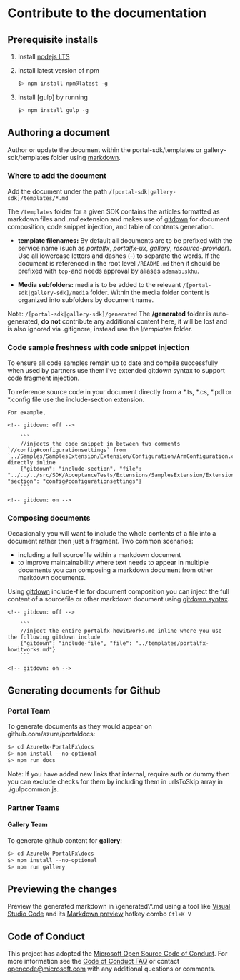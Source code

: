 
# Contribute to the documentation

## Prerequisite installs

1. Install [nodejs LTS ](https://nodejs.org/en/download/)
1. Install latest version of npm
   
   ```ts 
   $> npm install npm@latest -g
   ```
1. Install [gulp] by running 
    ```ts
    $> npm install gulp -g
    ```

## Authoring a document

Author or update the document within the portal-sdk/templates or gallery-sdk/templates folder using [markdown](http://daringfireball.net/projects/markdown/). 

### Where to add the document
    
Add the document under the path `/[portal-sdk|gallery-sdk]/templates/*.md`

The `/templates` folder for a given SDK contains the articles formatted as markdown files and *.md* extension and makes use of [gitdown](https://www.npmjs.com/package/gitdown) for document composition, code snippet injection, and table of contents generation.

* **template filenames:** By default all documents are to be prefixed with the service name (such as *portalfx*, *portalfx-ux*, *gallery*, *resource-provider*). Use all lowercase letters and dashes (-) to separate the words. If the document is referenced in the root level `/README.md` then it should be prefixed with `top-`and needs approval by aliases `adamab;skhu`.

* **Media subfolders:** media is to be added to the relevant `/[portal-sdk|gallery-sdk]/media` folder. Within the media folder content is organized into subfolders by document name.

Note: `/[portal-sdk|gallery-sdk]/generated` The  **/generated** folder is auto-generated, **do not** contribute any additional content here, it will be lost and is also ignored via .gitignore, instead use the *\templates* folder.

### Code sample freshness with code snippet injection

To ensure all code samples remain up to date and compile successfully when used by partners use them i've extended gitdown syntax to support code fragment injection.

To reference source code in your document directly from a *.ts, *.cs, *.pdl or *.config file use the include-section extension.

    For example,
    
    <!-- gitdown: off -->
    
        ```
        //injects the code snippet in between two comments `//config#configurationsettings` from `../Samples/SamplesExtension/Extension/Configuration/ArmConfiguration.cs` directly inline
        {"gitdown": "include-section", "file": "../../../src/SDK/AcceptanceTests/Extensions/SamplesExtension/Extension/Configuration/ArmConfiguration.cs", "section": "config#configurationsettings"}
        ```
        
    <!-- gitdown: on -->


### Composing documents

Occasionally you will want to include the whole contents of a file into a document rather then just a fragment. Two common scenarios:
- including a full sourcefile within a markdown document
- to improve maintainability where text needs to appear in multiple documents you can composing a markdown document from other markdown documents.

Using [gitdown](https://www.npmjs.com/package/gitdown) include-file for document composition you can inject the full content of a sourcefile or other markdown document using [gitdown syntax](https://github.com/gajus/gitdown). 
    
    <!-- gitdown: off -->
    
        ```
        //inject the entire portalfx-howitworks.md inline where you use the following gitdown include
        {"gitdown": "include-file", "file": "../templates/portalfx-howitworks.md"}
        ```
        
    <!-- gitdown: on -->


## Generating documents for Github 

### Portal Team

To generate documents as they would appear on github.com/azure/portaldocs:

```ts
$> cd AzureUx-PortalFx\docs
$> npm install --no-optional
$> npm run docs
```

Note: If you have added new links that internal, require auth or dummy then you can exclude checks for them by including them in urlsToSkip array in ./gulpcommon.js.

### Partner Teams

#### Gallery Team

To generate github content for **gallery**:

```ts
$> cd AzureUx-PortalFx\docs
$> npm install --no-optional
$> npm run gallery
```

## Previewing the changes

Preview the generated markdown in \\generated\\*.md using a tool like [Visual Studio Code](https://code.visualstudio.com/) and its [Markdown preview](https://code.visualstudio.com/Docs/languages/markdown#_markdown-preview) hotkey combo `Ctl+K V`

## Code of Conduct
This project has adopted the [Microsoft Open Source Code of Conduct](https://opensource.microsoft.com/codeofconduct/). For more information see the [Code of Conduct FAQ](https://opensource.microsoft.com/codeofconduct/faq/) or contact [opencode@microsoft.com](mailto:opencode@microsoft.com) with any additional questions or comments.
